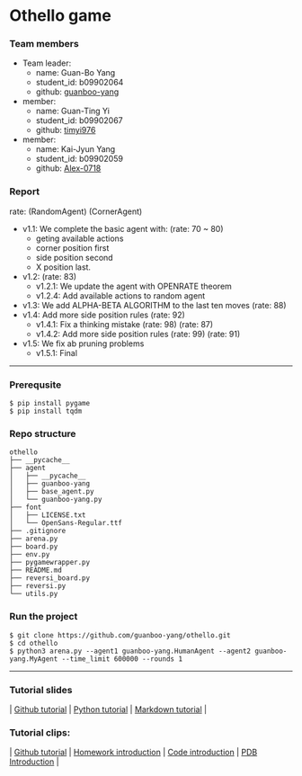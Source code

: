 # Othello game
### Team members
- Team leader:
    - name: Guan-Bo Yang
    - student_id: b09902064
    - github: [guanboo-yang](https://github.com/guanboo-yang)
- member:
    - name: Guan-Ting Yi
    - student_id: b09902067
    - github: [timyi976](https://github.com/timyi976)
- member:
    - name: Kai-Jyun Yang
    - student_id: b09902059
    - github: [Alex-0718](https://github.com/Alex-0718)
### Report
rate: (RandomAgent) (CornerAgent)
- v1.1: We complete the basic agent with: (rate: 70 ~ 80)
    - geting available actions
    - corner position first
    - side position second
    - X position last.
- v1.2: (rate: 83)
    - v1.2.1: We update the agent with OPENRATE theorem
    - v1.2.4: Add available actions to random agent
- v1.3: We add ALPHA-BETA ALGORITHM to the last ten moves (rate: 88)
- v1.4: Add more side position rules (rate: 92)
    - v1.4.1: Fix a thinking mistake (rate: 98) (rate: 87)
    - v1.4.2: Add more side position rules (rate: 99) (rate: 91)
- v1.5: We fix ab pruning problems
    - v1.5.1: Final

---

### Prerequsite
```
$ pip install pygame
$ pip install tqdm
```

### Repo structure
```
othello
├── __pycache__
├── agent
│   ├── __pycache__
│   ├── guanboo-yang
│   ├── base_agent.py
│   └── guanboo-yang.py
├── font
│   ├── LICENSE.txt
│   └── OpenSans-Regular.ttf
├── .gitignore
├── arena.py
├── board.py
├── env.py
├── pygamewrapper.py
├── README.md
├── reversi_board.py
├── reversi.py
└── utils.py
```

### Run the project
```
$ git clone https://github.com/guanboo-yang/othello.git
$ cd othello
$ python3 arena.py --agent1 guanboo-yang.HumanAgent --agent2 guanboo-yang.MyAgent --time_limit 600000 --rounds 1
```

---

### Tutorial slides
|
[Github tutorial](https://docs.google.com/presentation/d/1X0YmTyj4BNnG7E8saxtG-jH9XLWm8OiFG3L21HhgRwc/edit#slide=id.gacd295469b_2_15)
|
[Python tutorial](https://docs.google.com/presentation/d/1pyyqS0QBvdS6jl4sLFFINce6fYdUXPpX9f47-3n6AME/edit?usp=sharing)
|
[Markdown tutorial](https://docs.google.com/presentation/d/1BrGTMmXFdGQpRkhMQs3FPhjOsyPv-EwPOy3bguRlIbI/edit?usp=sharing)
|
### Tutorial clips:
|
[Github tutorial](https://www.youtube.com/watch?v=YJNj0JF7p2k&list=PL8RRW7e03_x2FqpgLxWehpbytFKRPy6ba&index=1)
|
[Homework introduction](https://www.youtube.com/watch?v=MG1AsisCY2g&list=PL8RRW7e03_x2FqpgLxWehpbytFKRPy6ba&index=2)
|
[Code introduction](https://www.youtube.com/watch?v=3ySyE1IMbnA&list=PL8RRW7e03_x2FqpgLxWehpbytFKRPy6ba&index=3)
|
[PDB Introduction](https://www.youtube.com/watch?v=3ySyE1IMbnA&list=PL8RRW7e03_x2FqpgLxWehpbytFKRPy6ba&index=4)
|